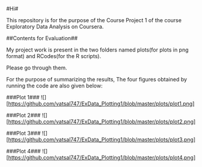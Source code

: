 #Hi#

This repository is for the purpose of the Course Project 1 of the course Exploratory Data Analysis on Coursera.


##Contents for Evaluation##

My project work is present in the two folders named plots(for plots in png format) and RCodes(for the R scripts).

Please go through them.

For the purpose of summarizing the results, The four figures obtained by running the code are also given below:

 
###Plot 1###
![][https://github.com/vatsal747/ExData_Plotting1/blob/master/plots/plot1.png]

###Plot 2###
![][https://github.com/vatsal747/ExData_Plotting1/blob/master/plots/plot2.png]

###Plot 3###
![][https://github.com/vatsal747/ExData_Plotting1/blob/master/plots/plot3.png]

###Plot 4###
![][https://github.com/vatsal747/ExData_Plotting1/blob/master/plots/plot4.png]
